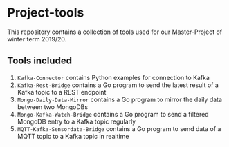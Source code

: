 # Project-tools
This repository contains a collection of tools used for our Master-Project of winter term 2019/20.

## Tools included
1. `Kafka-Connector` contains Python examples for connection to Kafka 
2. `Kafka-Rest-Bridge` contains a Go program to send the latest result of a Kafka topic to a REST endpoint
3. `Mongo-Daily-Data-Mirror` contains a Go program to mirror the daily data between two MongoDBs  
4. `Mongo-Kafka-Watch-Bridge` contains a Go program to send a filtered MongoDB entry to a Kafka topic regularly
5. `MQTT-Kafka-Sensordata-Bridge` contains a Go program to send data of a MQTT topic to a Kafka topic in realtime

